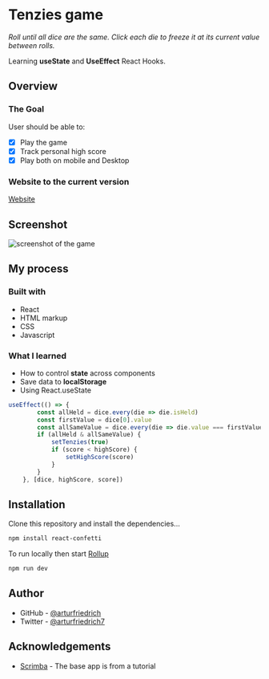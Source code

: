 # Tenzies game

*Roll until all dice are the same. Click each die to freeze it at its current value between rolls.*

Learning **useState** and **UseEffect** React Hooks.


## Overview

### The Goal

User should be able to:

-   [x] Play the game
-   [x] Track personal high score
-   [x] Play both on mobile and Desktop

### Website to the current version

[Website](arturfriedrich.github.io/tenzies-game/)

## Screenshot

![screenshot of the game](https://user-images.githubusercontent.com/67378210/151420275-b9c71b3d-8149-495f-ae2e-348f9fda762e.png)

## My process

### Built with

-   React
-   HTML markup
-   CSS
-   Javascript

### What I learned

-   How to control **state** across components
-   Save data to **localStorage**
-   Using React.useState



```jsx
useEffect(() => {
        const allHeld = dice.every(die => die.isHeld)
        const firstValue = dice[0].value
        const allSameValue = dice.every(die => die.value === firstValue)
        if (allHeld & allSameValue) {
            setTenzies(true)
            if (score < highScore) {
                setHighScore(score)
            }
        }
    }, [dice, highScore, score])
```


## Installation

Clone this repository and install the dependencies...

```bash
npm install react-confetti
```

To run locally then start [Rollup](https://rollupjs.org)

```bash
npm run dev
```

## Author

-   GitHub - [@arturfriedrich](https://www.github.com/arturfriedrich)
-   Twitter - [@arturfriedrich7](https://twitter.com/arturfriedrich7)

## Acknowledgements

-   [Scrimba](https://scrimba.com) - The base app is from a tutorial





